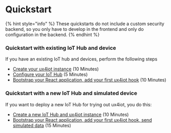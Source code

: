 # Quickstart

{% hint style="info" %}
These quickstarts do not include a custom security backend, so you only have to develop in the frontend and only do configuration in the backend.
{% endhint %}

### Quickstart with existing IoT Hub and device

If you have an existing IoT hub and devices, perform the following steps

* [Create your ux4iot instance](setup/create-ux4iot-instance.md) \(10 Minutes\)
* [Configure your IoT Hub](setup/configure-your-iot-hub.md) \(5 Minutes\)
* [Bootstrap your React application, add your first ux4iot hook](using-react/tutorial-using-create-react-app.md) \(10 Minutes\)

### Quickstart with a new IoT Hub and simulated device

If you want to deploy a new IoT Hub for trying out ux4iot, you do this:

* [Create a new IoT Hub and ux4iot instance](setup/create-iot-hub-and-linked-ux4iot.md) \(10 Minutes\)
* [Bootstrap your React application, add your first ux4iot hook, send simulated data](using-react/tutorial-using-create-react-app.md) \(15 Minutes\)

